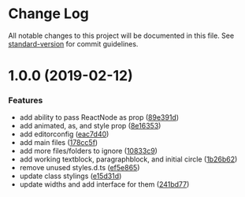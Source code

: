 # Change Log

All notable changes to this project will be documented in this file. See [standard-version](https://github.com/conventional-changelog/standard-version) for commit guidelines.

<a name="1.0.0"></a>
# 1.0.0 (2019-02-12)


### Features

* add ability to pass ReactNode as prop ([89e391d](https://github.com/Weffe/react-placeholder-fallback/commit/89e391d))
* add animated, as, and style prop ([8e16353](https://github.com/Weffe/react-placeholder-fallback/commit/8e16353))
* add editorconfig ([eac7d40](https://github.com/Weffe/react-placeholder-fallback/commit/eac7d40))
* add main files ([178cc5f](https://github.com/Weffe/react-placeholder-fallback/commit/178cc5f))
* add more files/folders to ignore ([10833c9](https://github.com/Weffe/react-placeholder-fallback/commit/10833c9))
* add working textblock, paragraphblock, and initial circle ([1b26b62](https://github.com/Weffe/react-placeholder-fallback/commit/1b26b62))
* remove unused styles.d.ts ([ef5e865](https://github.com/Weffe/react-placeholder-fallback/commit/ef5e865))
* update class stylings ([e15d31d](https://github.com/Weffe/react-placeholder-fallback/commit/e15d31d))
* update widths and add interface for them ([241bd77](https://github.com/Weffe/react-placeholder-fallback/commit/241bd77))
